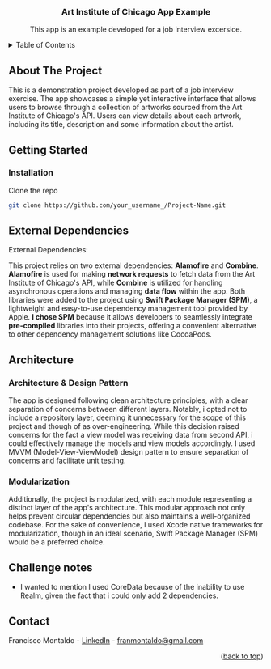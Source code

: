 <br />
<div align="center">
  <h3 align="center">Art Institute of Chicago App Example</h3>
  <p align="center">
    This app is an example developed for a job interview excersice. 
  </p>
</div>

<details>
  <summary>Table of Contents</summary>
  <ol>
    <li>
      <a href="#about-the-project">About The Project</a>
    </li>
    <li>
      <a href="#getting-started">Getting Started</a>
      <ul>
        <li><a href="#installation">Installation</a></li>
      </ul>
    </li>
    <li><a href="#external-dependencies">External Dependecies</a></li>
    <li><a href="#architecture">Architecture</a></li>
    <li><a href="#challenge-notes">Challenge Notes</a></li>
    <li><a href="#contact">Contact</a></li>
  </ol>
</details>

## About The Project
This is a demonstration project developed as part of a job interview exercise. The app showcases a simple yet interactive interface that allows users to browse through a collection of artworks sourced from the Art Institute of Chicago's API. Users can view details about each artwork, including its title, description and some information about the artist. 

## Getting Started
### Installation
Clone the repo
   ```sh
   git clone https://github.com/your_username_/Project-Name.git
   ```

## External Dependencies
External Dependencies:

This project relies on two external dependencies: **Alamofire** and **Combine**. **Alamofire** is used for making **network requests** to fetch data from the Art Institute of Chicago's API, while **Combine** is utilized for handling asynchronous operations and managing **data flow** within the app. Both libraries were added to the project using **Swift Package Manager (SPM)**, a lightweight and easy-to-use dependency management tool provided by Apple. **I chose SPM** because it allows developers to seamlessly integrate **pre-compiled** libraries into their projects, offering a convenient alternative to other dependency management solutions like CocoaPods.

## Architecture

### Architecture & Design Pattern
The app is designed following clean architecture principles, with a clear separation of concerns between different layers. Notably, i opted not to include a repository layer, deeming it unnecessary for the scope of this project and though of as over-engineering. While this decision raised concerns for the fact a view model was receiving data from second API, i could effectively manage the models and view models accordingly. I used MVVM (Model-View-ViewModel) design pattern to ensure separation of concerns and facilitate unit testing.

### Modularization
Additionally, the project is modularized, with each module representing a distinct layer of the app's architecture. This modular approach not only helps prevent circular dependencies but also maintains a well-organized codebase. For the sake of convenience, I used Xcode native frameworks for modularization, though in an ideal scenario, Swift Package Manager (SPM) would be a preferred choice.

## Challenge notes
- I wanted to mention I used CoreData because of the inability to use Realm, given the fact that i could only add 2 dependencies.

## Contact
Francisco Montaldo - [LinkedIn](https://linkedin.com/in/franmontaldo/) - franmontaldo@gmail.com 

<p align="right">(<a href="#readme-top">back to top</a>)</p>

